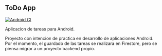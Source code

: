 ## ToDo App

[![Android CI](https://github.com/Jonathan-ulises/ToDoApp/actions/workflows/android_ci.yml/badge.svg)](https://github.com/Jonathan-ulises/ToDoApp/actions/workflows/android_ci.yml)

Aplicacion de tareas para Android.

Proyecto con intencion de practica en desarrollo de aplicaciones Android.
Por el momento, el guardado de las tareas se realizara en Firestore, pero se piensa
migrar a un proyecto backend propio.
